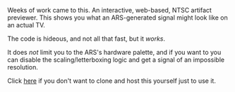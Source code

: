 Weeks of work came to this. An interactive, web-based, NTSC artifact previewer. This shows you what an ARS-generated signal might look like on an actual TV.

The code is hideous, and not all that fast, but it *works*.

It does *not* limit you to the ARS's hardware palette, and if you want to you can disable the scaling/letterboxing logic and get a signal of an impossible resolution.

Click [here](https://solrabizna.github.io/arstifacts/) if you don't want to clone and host this yourself just to use it.
